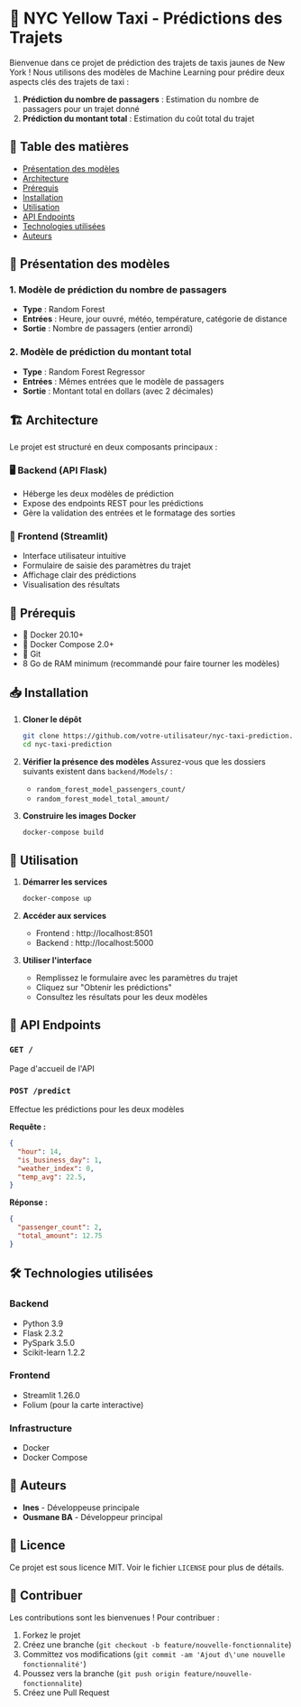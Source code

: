 # 🚖 NYC Yellow Taxi - Prédictions des Trajets

Bienvenue dans ce projet de prédiction des trajets de taxis jaunes de New York ! Nous utilisons des modèles de Machine Learning pour prédire deux aspects clés des trajets de taxi :

1. **Prédiction du nombre de passagers** : Estimation du nombre de passagers pour un trajet donné
2. **Prédiction du montant total** : Estimation du coût total du trajet

## 📌 Table des matières
- [Présentation des modèles](#-présentation-des-modèles)
- [Architecture](#-architecture)
- [Prérequis](#-prérequis)
- [Installation](#-installation)
- [Utilisation](#-utilisation)
- [API Endpoints](#-api-endpoints)
- [Technologies utilisées](#-technologies-utilisées)
- [Auteurs](#-auteurs)

## 🧠 Présentation des modèles

### 1. Modèle de prédiction du nombre de passagers
- **Type** : Random Forest
- **Entrées** : Heure, jour ouvré, météo, température, catégorie de distance
- **Sortie** : Nombre de passagers (entier arrondi)

### 2. Modèle de prédiction du montant total
- **Type** : Random Forest Regressor
- **Entrées** : Mêmes entrées que le modèle de passagers
- **Sortie** : Montant total en dollars (avec 2 décimales)

## 🏗️ Architecture

Le projet est structuré en deux composants principaux :

### 🖥️ Backend (API Flask)
- Héberge les deux modèles de prédiction
- Expose des endpoints REST pour les prédictions
- Gère la validation des entrées et le formatage des sorties

### 🎨 Frontend (Streamlit)
- Interface utilisateur intuitive
- Formulaire de saisie des paramètres du trajet
- Affichage clair des prédictions
- Visualisation des résultats

## 🔧 Prérequis

- 🐳 Docker 20.10+
- 🐙 Docker Compose 2.0+
- 🔗 Git
- 8 Go de RAM minimum (recommandé pour faire tourner les modèles)

## 📥 Installation

1. **Cloner le dépôt**
   ```bash
   git clone https://github.com/votre-utilisateur/nyc-taxi-prediction.git
   cd nyc-taxi-prediction
   ```

2. **Vérifier la présence des modèles**
   Assurez-vous que les dossiers suivants existent dans `backend/Models/` :
   - `random_forest_model_passengers_count/`
   - `random_forest_model_total_amount/`

3. **Construire les images Docker**
   ```bash
   docker-compose build
   ```

## 🚀 Utilisation

1. **Démarrer les services**
   ```bash
   docker-compose up
   ```

2. **Accéder aux services**
   - Frontend : http://localhost:8501
   - Backend : http://localhost:5000

3. **Utiliser l'interface**
   - Remplissez le formulaire avec les paramètres du trajet
   - Cliquez sur "Obtenir les prédictions"
   - Consultez les résultats pour les deux modèles

## 📡 API Endpoints

### `GET /`
Page d'accueil de l'API

### `POST /predict`
Effectue les prédictions pour les deux modèles

**Requête :**
```json
{
  "hour": 14,
  "is_business_day": 1,
  "weather_index": 0,
  "temp_avg": 22.5,
}
```

**Réponse :**
```json
{
  "passenger_count": 2,
  "total_amount": 12.75
}
```

## 🛠️ Technologies utilisées

### Backend
- Python 3.9
- Flask 2.3.2
- PySpark 3.5.0
- Scikit-learn 1.2.2

### Frontend
- Streamlit 1.26.0
- Folium (pour la carte interactive)

### Infrastructure
- Docker
- Docker Compose

## 👥 Auteurs

- **Ines** - Développeuse principale
- **Ousmane BA** - Développeur principal

## 📜 Licence

Ce projet est sous licence MIT. Voir le fichier `LICENSE` pour plus de détails.

## 🤝 Contribuer

Les contributions sont les bienvenues ! Pour contribuer :

1. Forkez le projet
2. Créez une branche (`git checkout -b feature/nouvelle-fonctionnalite`)
3. Committez vos modifications (`git commit -am 'Ajout d\'une nouvelle fonctionnalité'`)
4. Poussez vers la branche (`git push origin feature/nouvelle-fonctionnalite`)
5. Créez une Pull Request
